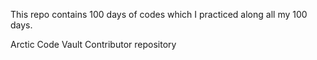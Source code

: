 
This repo contains 100 days of codes which I practiced along all my 100 days.

Arctic Code Vault Contributor repository
